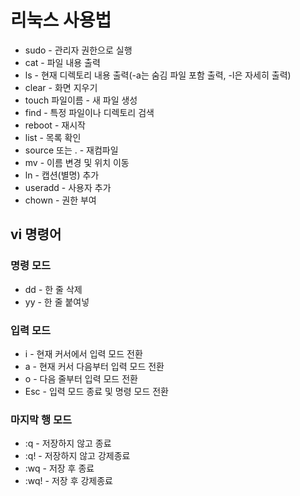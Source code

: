 # 리눅스 사용법

- sudo - 관리자 권한으로 실행
- cat - 파일 내용 출력
- ls - 현재 디렉토리 내용 출력(-a는 숨김 파일 포함 출력, -l은 자세히 출력)
- clear - 화면 지우기
- touch 파일이름 - 새 파일 생성
- find - 특정 파일이나 디렉토리 검색
- reboot - 재시작
- list - 목록 확인
- source 또는 . - 재컴파일
- mv - 이름 변경 및 위치 이동
- ln - 캡션(별명) 추가
- useradd - 사용자 추가
- chown - 권한 부여

## vi 명령어
### 명령 모드
- dd - 한 줄 삭제
- yy - 한 줄 붙여넣

### 입력 모드
- i - 현재 커서에서 입력 모드 전환
- a - 현재 커서 다음부터 입력 모드 전환
- o - 다음 줄부터 입력 모드 전환
- Esc - 입력 모드 종료 및 명령 모드 전환

### 마지막 행 모드
- :q - 저장하지 않고 종료
- :q! - 저장하지 않고 강제종료
- :wq - 저장 후 종료
- :wq! - 저장 후 강제종료
